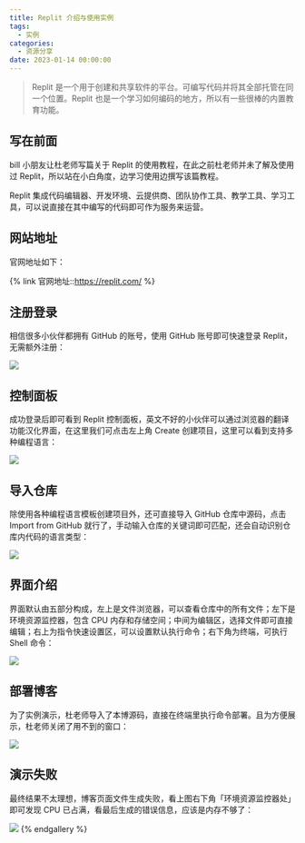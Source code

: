 ```yaml
---
title: Replit 介绍与使用实例
tags:
  - 实例
categories:
  - 资源分享
date: 2023-01-14 00:00:00
---
```


> Replit 是一个用于创建和共享软件的平台。可编写代码并将其全部托管在同一个位置。Replit 也是一个学习如何编码的地方，所以有一些很棒的内置教育功能。

<!-- more -->

## 写在前面

bill 小朋友让杜老师写篇关于 Replit 的使用教程，在此之前杜老师并未了解及使用过 Replit，所以站在小白角度，边学习使用边撰写该篇教程。

Replit 集成代码编辑器、开发环境、云提供商、团队协作工具、教学工具、学习工具，可以说直接在其中编写的代码即可作为服务来运营。

## 网站地址

官网地址如下：

{% link 官网地址::https://replit.com/ %}

## 注册登录

相信很多小伙伴都拥有 GitHub 的账号，使用 GitHub 账号即可快速登录 Replit，无需额外注册：

![](https://cdn.dusays.com/2023/01/545-1.jpg)

## 控制面板

成功登录后即可看到 Replit 控制面板，英文不好的小伙伴可以通过浏览器的翻译功能汉化界面，在这里我们可点击左上角 Create 创建项目，这里可以看到支持多种编程语言：

![](https://cdn.dusays.com/2023/01/545-2.jpg)

## 导入仓库

除使用各种编程语言模板创建项目外，还可直接导入 GitHub 仓库中源码，点击 Import from GitHub 就行了，手动输入仓库的关键词即可匹配，还会自动识别仓库内代码的语言类型：

![](https://cdn.dusays.com/2023/01/545-3.jpg)

## 界面介绍

界面默认由五部分构成，左上是文件浏览器，可以查看仓库中的所有文件；左下是环境资源监控器，包含 CPU 内存和存储空间；中间为编辑区，选择文件即可直接编辑；右上为指令快速设置区，可以设置默认执行命令；右下角为终端，可执行 Shell 命令：

![](https://cdn.dusays.com/2023/01/545-4.jpg)

## 部署博客

为了实例演示，杜老师导入了本博源码，直接在终端里执行命令部署。且为方便展示，杜老师关闭了用不到的窗口：

![](https://cdn.dusays.com/2023/01/545-5.jpg)

## 演示失败

最终结果不太理想，博客页面文件生成失败，看上图右下角「环境资源监控器处」即可发现 CPU 已占满，看最后生成的错误信息，应该是内存不够了：

![](https://cdn.dusays.com/2023/01/545-6.jpg)
{% endgallery %}